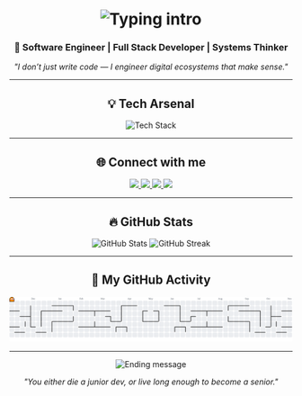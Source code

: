 <!-- ✨ Header animado -->
<h1 align="center">
  <img src="https://readme-typing-svg.herokuapp.com?font=Fira+Code&pause=1200&center=true&vCenter=true&width=650&lines=Hey+there%2C+I'm+Gabryel+Paiva!;Full+Stack+Engineer+%7C+Tech+Explorer+%7C+Problem+Solver;Building+Ideas+that+Learn+and+Evolve+💡" alt="Typing intro" />
</h1>

<h3 align="center">🚀 Software Engineer | Full Stack Developer | Systems Thinker</h3>

<p align="center">
  <em>"I don’t just write code — I engineer digital ecosystems that make sense."</em>
</p>

---

<!-- ⚙️ Tech stack com efeito neon -->
<h2 align="center">💡 Tech Arsenal</h2>
<div align="center">
  <img src="https://skillicons.dev/icons?i=ts,nextjs,tailwind,react,nodejs,flutter,py,rust,spring,mysql,postgresql,firebase,prisma,supabase&theme=dark" height="55" alt="Tech Stack" />
</div>

---

<!-- 🔗 Redes sociais com estilo e coerência visual -->
<h2 align="center">🌐 Connect with me</h2>
<div align="center">
  <a href="https://www.linkedin.com/in/gabryel-paiva-17a21g" target="_blank">
    <img src="https://img.shields.io/badge/LinkedIn-0077B5?style=for-the-badge&logo=linkedin&logoColor=white" height="30"/>
  </a>
  <a href="https://wa.me/5544998727549" target="_blank">
    <img src="https://img.shields.io/badge/Whatsapp-25D366?style=for-the-badge&logo=whatsapp&logoColor=white" height="30"/>
  </a>
  <a href="https://instagram.com/seu_usuario_aqui" target="_blank">
    <img src="https://img.shields.io/badge/Instagram-FF007F?style=for-the-badge&logo=instagram&logoColor=white" height="30"/>
  </a>
  <a href="mailto:gabryelpaiva123@gmail.com" target="_blank">
    <img src="https://img.shields.io/badge/Email-D14836?style=for-the-badge&logo=gmail&logoColor=white" height="30"/>
  </a>
</div>

---

<!-- 📊 Estatísticas -->
<h2 align="center">🔥 GitHub Stats</h2>
<div align="center">
  <img src="https://github-readme-stats.vercel.app/api?username=OPaiva-1721&show_icons=true&theme=tokyonight&hide_border=false&border_radius=8&rank_icon=github" height="160" alt="GitHub Stats"/>
  <img src="https://streak-stats.demolab.com?user=OPaiva-1721&theme=tokyonight&hide_border=false&border_radius=8" height="160" alt="GitHub Streak"/>
</div>

---

<!-- 👾 Pacman graph -->
<h2 align="center">👾 My GitHub Activity</h2>
<p align="center">
  <picture>
    <source media="(prefers-color-scheme: dark)" srcset="https://raw.githubusercontent.com/OPaiva-1721/OPaiva-1721/output/pacman-contribution-graph-dark.svg">
    <source media="(prefers-color-scheme: light)" srcset="https://raw.githubusercontent.com/OPaiva-1721/OPaiva-1721/output/pacman-contribution-graph.svg">
    <img alt="Pacman Contribution Graph" src="https://raw.githubusercontent.com/OPaiva-1721/OPaiva-1721/output/pacman-contribution-graph.svg">
  </picture>
</p>

---

<!-- 💬 Mensagem final -->
<div align="center">
  <img src="https://readme-typing-svg.herokuapp.com?font=Fira+Code&pause=1000&center=true&vCenter=true&width=600&color=00FFBB&lines=Let's+build+the+future+bit+by+bit+💬" alt="Ending message" />
</div>

<!-- 🚀 Pequeno easter egg -->
<p align="center"><em>"You either die a junior dev, or live long enough to become a senior."</em></p>
